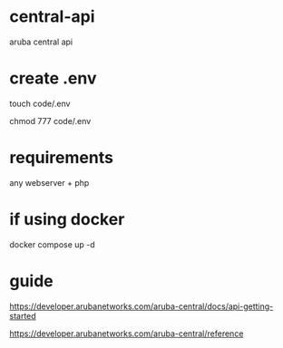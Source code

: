 # central-api
aruba central api


# create .env
touch code/.env

chmod 777 code/.env


# requirements
any webserver + php


# if using docker
docker compose up -d


# guide
https://developer.arubanetworks.com/aruba-central/docs/api-getting-started

https://developer.arubanetworks.com/aruba-central/reference
